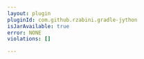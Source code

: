 ```yaml
---
layout: plugin
pluginId: com.github.rzabini.gradle-jython
isJarAvailable: true
error: NONE
violations: []

---
```

